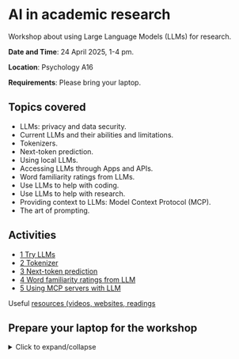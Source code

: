 # AI in academic research

Workshop about using Large Language Models (LLMs) for research.

**Date and Time**: 24 April 2025, 1-4 pm.

**Location**: Psychology A16

**Requirements**: Please bring your laptop.

## Topics covered

- LLMs: privacy and data security.
- Current LLMs and their abilities and limitations.
- Tokenizers.
- Next-token prediction.
- Using local LLMs.
- Accessing LLMs through Apps and APIs.
- Word familiarity ratings from LLMs.
- Use LLMs to help with coding.
- Use LLMs to help with research.
- Providing context to LLMs: Model Context Protocol (MCP).
- The art of prompting.

## Activities

- [1 Try LLMs](/activities/activity1.md)
- [2 Tokenizer](/activities/activity2.md)
- [3 Next-token prediction](/activities/activity3.md)
- [4 Word familiarity ratings from LLM](/activities/activity4.md)
- [5 Using MCP servers with LLM](/activities/activity5.md)

Useful [resources (videos, websites, readings](/resources.md)

## Prepare your laptop for the workshop

<details>

<summary>Click to expand/collapse</summary>

Some useful software to install on your laptop before attending the workshop.

- [Witsy](https://witsyai.com)
- [LM Studio](https://lmstudio.ai)

You can also download Desktop clients of [ChatGPT](https://openai.com/chatgpt/download/) and [Claude](https://claude.ai/download).

### macOS

Install [brew](https://brew.sh). You might need to install Xcode Command Line Tools first. Enter the next line in the [Terminal](https://support.apple.com/en-gb/guide/terminal/welcome/mac) and then proceed with the installation instructions of `brew`:

```sh
xcode-select --install
```

Next, install `Python` and `uv` using the [Terminal](https://support.apple.com/en-gb/guide/terminal/welcome/mac).

```sh
brew install python@3.12
brew install uv
```

### Windows

Install [scoop](https://scoop.sh).

Next, install `Python` and `uv` using the [Windows Terminal](https://learn.microsoft.com/en-us/windows/terminal/).

```console
scoop bucket add versions
scoop install versions/python312
scoop bucket add main
scoop install main/uv
```

</details>
